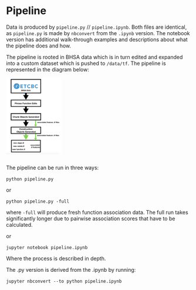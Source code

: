 # Pipeline

Data is produced by `pipeline.py` // `pipeline.ipynb`. Both files are identical, as `pipeline.py` is made by `nbconvert` from the `.ipynb` version. The notebook version has additional walk-through examples and descriptions about what the pipeline does and how.

The pipeline is rooted in BHSA data which is in turn edited and expanded into a custom dataset which is pushed to `/data/tf`. The pipeline is represented in the diagram below:

<table>
<img src="../../docs/images/pipeline_diagram.png" width="30%" height="30%" align="middle">
</table>

The pipeline can be run in three ways:

```
python pipeline.py
```

or

```
python pipeline.py -full
```


where `-full` will produce fresh function association data. The full run takes significantly longer due to pairwise association scores that have to be calculated.

or

```
jupyter notebook pipeline.ipynb
```

Where the process is described in depth.

The .py version is derived from the .ipynb by running:

```
jupyter nbconvert --to python pipeline.ipynb
```
